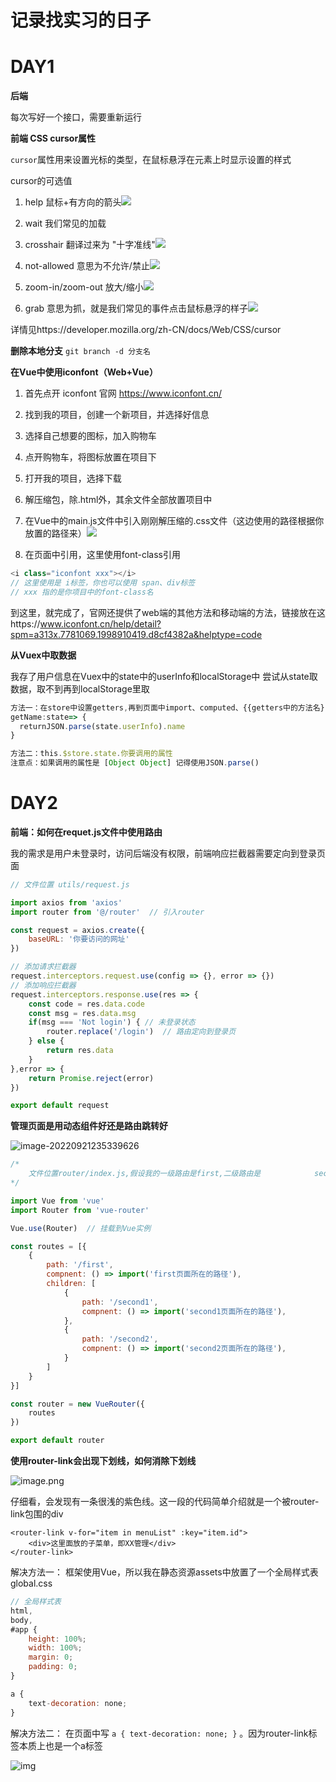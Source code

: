 # 记录找实习的日子

# DAY1

**后端**

每次写好一个接口，需要重新运行

**前端  CSS cursor属性**

`cursor`属性用来设置光标的类型，在鼠标悬浮在元素上时显示设置的样式

cursor的可选值

1. help 鼠标+有方向的箭头![](C:\Users\asus\AppData\Roaming\Typora\typora-user-images\image-20220920220334035.png)
2. wait 我们常见的加载
3. crosshair 翻译过来为 "十字准线"![](C:\Users\asus\AppData\Roaming\Typora\typora-user-images\image-20220920220647693.png)
4. not-allowed 意思为不允许/禁止![](C:\Users\asus\AppData\Roaming\Typora\typora-user-images\image-20220920220822098.png)

5. zoom-in/zoom-out 放大/缩小![](C:\Users\asus\AppData\Roaming\Typora\typora-user-images\image-20220920220915195.png)
6. grab 意思为抓，就是我们常见的事件点击鼠标悬浮的样子![](C:\Users\asus\AppData\Roaming\Typora\typora-user-images\image-20220920221045996.png)

详情见https://developer.mozilla.org/zh-CN/docs/Web/CSS/cursor

**删除本地分支** `git branch -d 分支名`

**在Vue中使用iconfont（Web+Vue）**

1. 首先点开 iconfont 官网 https://www.iconfont.cn/
2. 找到我的项目，创建一个新项目，并选择好信息
3. 选择自己想要的图标，加入购物车
4. 点开购物车，将图标放置在项目下
5. 打开我的项目，选择下载
6. 解压缩包，除.html外，其余文件全部放置项目中
7. 在Vue中的main.js文件中引入刚刚解压缩的.css文件（这边使用的路径根据你放置的路径来）![](C:\Users\asus\AppData\Roaming\Typora\typora-user-images\image-20220920222955217.png)

8. 在页面中引用，这里使用font-class引用

```javascript
<i class="iconfont xxx"></i>
// 这里使用是 i标签，你也可以使用 span、div标签
// xxx 指的是你项目中的font-class名
```

到这里，就完成了，官网还提供了web端的其他方法和移动端的方法，链接放在这https://www.iconfont.cn/help/detail?spm=a313x.7781069.1998910419.d8cf4382a&helptype=code

**从Vuex中取数据**

我存了用户信息在Vuex中的state中的userInfo和localStorage中
尝试从state取数据，取不到再到localStorage里取

```javascript
方法一：在store中设置getters,再到页面中import、computed、{{getters中的方法名}}
getName:state=> {
  returnJSON.parse(state.userInfo).name
}

方法二：this.$store.state.你要调用的属性
注意点：如果调用的属性是 [Object Object] 记得使用JSON.parse()
```

# DAY2

**前端：如何在requet.js文件中使用路由**

我的需求是用户未登录时，访问后端没有权限，前端响应拦截器需要定向到登录页面

```javascript
// 文件位置 utils/request.js

import axios from 'axios'
import router from '@/router'  // 引入router

const request = axios.create({
	baseURL: '你要访问的网址'
})

// 添加请求拦截器
request.interceptors.request.use(config => {}, error => {})
// 添加响应拦截器
request.interceptors.response.use(res => {
	const code = res.data.code
	const msg = res.data.msg
	if(msg === 'Not login') { // 未登录状态
		router.replace('/login')  // 路由定向到登录页
	} else {
        return res.data
    }
},error => {
    return Promise.reject(error)
})

export default request
```

**管理页面是用动态组件好还是路由跳转好**

![image-20220921235339626](C:\Users\asus\Desktop\I-want-a-job\imgs\2\2-1.png)

```javascript
/*
	文件位置router/index.js,假设我的一级路由是first,二级路由是			second1、second2
*/

import Vue from 'vue'
import Router from 'vue-router'

Vue.use(Router)  // 挂载到Vue实例

const routes = [{
	{ 
		path: '/first',
		compnent: () => import('first页面所在的路径'),
		children: [
			{
				path: '/second1',
				compnent: () => import('second1页面所在的路径'),
			},
			{
				path: '/second2',
				compnent: () => import('second2页面所在的路径'),
			}
		]
	}
}]

const router = new VueRouter({
	routes
})

export default router
```

**使用router-link会出现下划线，如何消除下划线**

![image.png](https://cdn.nlark.com/yuque/0/2022/png/23075729/1663749005624-076f47b4-4561-42fb-8910-9f4d28e6b24b.png)

仔细看，会发现有一条很浅的紫色线。这一段的代码简单介绍就是一个被router-link包围的div

```
<router-link v-for="item in menuList" :key="item.id">
	<div>这里面放的子菜单，即XX管理</div>
</router-link>
```

解决方法一： 框架使用Vue，所以我在静态资源assets中放置了一个全局样式表global.css

```javascript
// 全局样式表
html,
body,
#app {
    height: 100%;
    width: 100%;
    margin: 0;
    padding: 0;
}

a {
    text-decoration: none;
}
```

解决方法二： 在页面中写 ```a { text-decoration: none; }``` 。因为router-link标签本质上也是一个a标签

![img](https://cdn.nlark.com/yuque/0/2022/png/23075729/1663749324132-b48699bf-6686-4655-b965-84bd74f55c12.png)

